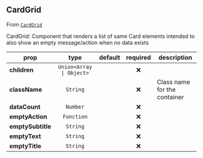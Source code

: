 
## CardGrid

From [`CardGrid`](CardGrid)

CardGrid:
Component that renders a list of same Card elements
intended to also show an empty message/action when no data exists

prop | type | default | required | description
---- | :----: | :-------: | :--------: | -----------
**children** | `Union<Array \| Object>` |  | :x: | 
**className** | `String` |  | :x: | Class name for the container
**dataCount** | `Number` |  | :x: | 
**emptyAction** | `Function` |  | :x: | 
**emptySubtitle** | `String` |  | :x: | 
**emptyText** | `String` |  | :x: | 
**emptyTitle** | `String` |  | :x: | 



